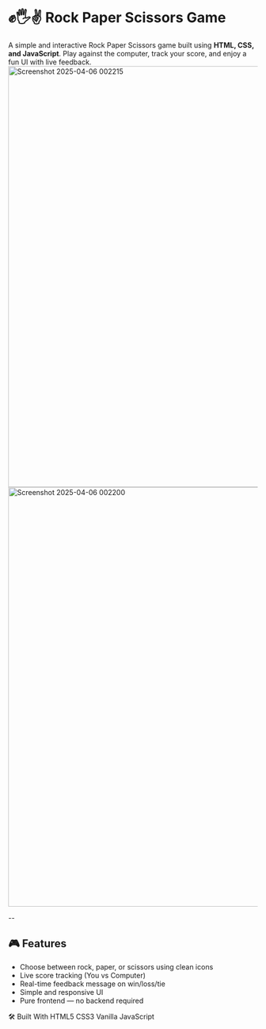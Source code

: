 # ✊🖐✌ Rock Paper Scissors Game

A simple and interactive Rock Paper Scissors game built using **HTML, CSS, and JavaScript**. Play against the computer, track your score, and enjoy a fun UI with live feedback.
<img width="849" alt="Screenshot 2025-04-06 002215" src="https://github.com/user-attachments/assets/f58ccfa0-1e75-4f4b-8b69-bc2617648225" />
<img width="846" alt="Screenshot 2025-04-06 002200" src="https://github.com/user-attachments/assets/e482cdf9-9ed9-4fe6-be1e-647c518309ab" />

--

## 🎮 Features

- Choose between rock, paper, or scissors using clean icons
- Live score tracking (You vs Computer)
- Real-time feedback message on win/loss/tie
- Simple and responsive UI
- Pure frontend — no backend required

🛠️ Built With
HTML5
CSS3
Vanilla JavaScript

